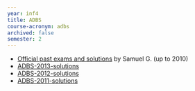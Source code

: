 ```yaml
---
year: inf4
title: ADBS
course-acronym: adbs
archived: false
semester: 2
---
```

- [Official past exams and solutions](https://www.dropbox.com/sh/yvmhwjcw65a8inw/bm3mMNStEK) by Samuel G. (up to 2010)
- [ADBS-2013-solutions](https://docs.google.com/document/d/1KjS6VmHNn3c2b8KD0ZP1ILcwtWKpL4udHqgvsHSum8A/edit)
- [ADBS-2012-solutions](https://docs.google.com/document/d/12u9JA1ElhWRDqccArEFXkDA0ClaBdtFmO2JW8w5rfzo/edit)
- [ADBS-2011-solutions](https://docs.google.com/document/d/1VDPLxjVFBxCclimnmKxFsUP9Ixx09j8EK6IVJxAl9Ms/edit)
